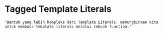 # Tagged Template Literals

    "Bentuk yang lebih kompleks dari Template Literals, memungkinkan kita untuk membaca template literals melalui sebuah function."

